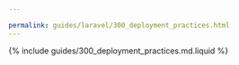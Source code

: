 ```yaml
---

permalink: guides/laravel/300_deployment_practices.html
---
```


{% include guides/300_deployment_practices.md.liquid %}
